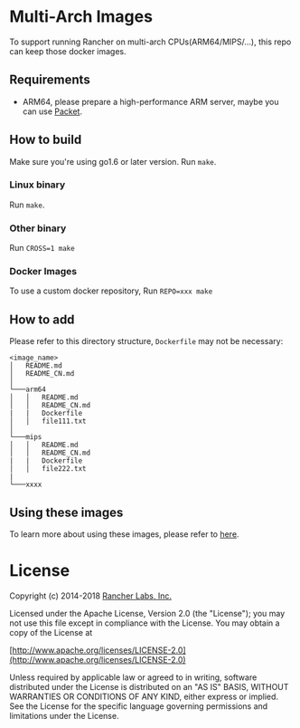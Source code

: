 # Multi-Arch Images

To support running Rancher on multi-arch CPUs(ARM64/MIPS/...), this repo can keep those docker images.

## Requirements

* ARM64, please prepare a high-performance ARM server, maybe you can use [Packet](https://www.packet.net/).

## How to build

Make sure you're using go1.6 or later version.
Run `make`.

### Linux binary

Run `make`.

### Other binary

Run `CROSS=1 make`

### Docker Images

To use a custom docker repository, Run `REPO=xxx make`

## How to add

Please refer to this directory structure, `Dockerfile` may not be necessary:

```
<image_name>
│   README.md
│   README_CN.md
│
└───arm64
│   │   README.md
│   │   README_CN.md
|   |   Dockerfile
│   │   file111.txt
│
└───mips
│   │   README.md
│   │   README_CN.md
|   |   Dockerfile
│   │   file222.txt
|
└───xxxx
```

## Using these images

To learn more about using these images, please refer to [here](http://docs.rancher.com/).


# License

Copyright (c) 2014-2018 [Rancher Labs, Inc.](http://rancher.com)

Licensed under the Apache License, Version 2.0 (the "License");
you may not use this file except in compliance with the License.
You may obtain a copy of the License at

[http://www.apache.org/licenses/LICENSE-2.0](http://www.apache.org/licenses/LICENSE-2.0)

Unless required by applicable law or agreed to in writing, software
distributed under the License is distributed on an "AS IS" BASIS,
WITHOUT WARRANTIES OR CONDITIONS OF ANY KIND, either express or implied.
See the License for the specific language governing permissions and
limitations under the License.
